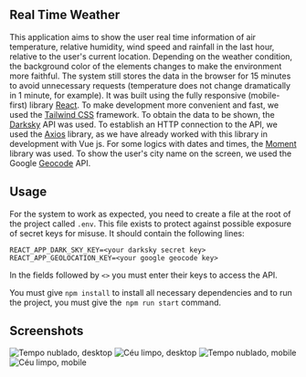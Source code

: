 ## Real Time Weather
This application aims to show the user real time information of air temperature, relative humidity, wind speed and rainfall in the last hour, relative to the user's current location. Depending on the weather condition, the background color of the elements changes to make the environment more faithful. The system still stores the data in the browser for 15 minutes to avoid unnecessary requests (temperature does not change dramatically in 1 minute, for example). It was built using the fully responsive (mobile-first) library [React](https://pt-br.reactjs.org/). To make development more convenient and fast, we used the [Tailwind CSS](https://blog.logrocket.com/create-react-app-and-tailwindcss/) framework. To obtain the data to be shown, the [Darksky](https://darksky.net/dev/docs) API was used. To establish an HTTP connection to the API, we used the [Axios](https://github.com/axios/axios) library, as we have already worked with this library in development with Vue js. For some logics with dates and times, the [Moment](https://momentjs.com/) library was used. To show the user's city name on the screen, we used the Google [Geocode](https://developers.google.com/maps/documentation/geocoding/start) API. 
## Usage
For the system to work as expected, you need to create a file at the root of the project called `.env`. This file exists to protect against possible exposure of secret keys for misuse.
It should contain the following lines: 

    REACT_APP_DARK_SKY_KEY=<your darksky secret key>
    REACT_APP_GEOLOCATION_KEY=<your google geocode key>
In the fields followed by `<>` you must enter their keys to access the API.

You must give `npm install` to install all necessary dependencies and to run the project, you must give the` npm run start` command.
## Screenshots
![Tempo nublado, desktop](https://user-images.githubusercontent.com/29802533/71583609-f4267c00-2aed-11ea-87c8-7df272130892.png)
![Céu limpo, desktop](https://user-images.githubusercontent.com/29802533/71583624-06081f00-2aee-11ea-990d-e6ccea3f5545.png)
![Tempo nublado, mobile](https://user-images.githubusercontent.com/29802533/71583636-15876800-2aee-11ea-95e5-261133ca02ba.png)
![Céu limpo, mobile](https://user-images.githubusercontent.com/29802533/71583645-2041fd00-2aee-11ea-8411-cc8b725c3307.png)
